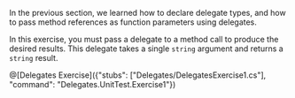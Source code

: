 In the previous section, we learned how to declare delegate types, and how to pass method references as function parameters using delegates.

In this exercise, you must pass a delegate to a method call to produce the desired results. This delegate takes a single `string` argument and returns a `string` result.

@[Delegates Exercise]({"stubs": ["Delegates/DelegatesExercise1.cs"], "command": "Delegates.UnitTest.Exercise1"})
